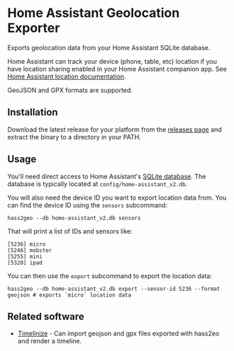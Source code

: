 # Home Assistant Geolocation Exporter

Exports geolocation data from your Home Assistant SQLite database.

Home Assistant can track your device (phone, table, etc) location if you have location sharing enabled in your Home Assistant companion app. See [Home Assistant location documentation](https://companion.home-assistant.io/docs/core/location/).

GeoJSON and GPX formats are supported.

## Installation

Download the latest release for your platform from the [releases page](https://github.com/rubiojr/hass2geo/releases) and extract the binary to a directory in your PATH.

## Usage

You'll need direct access to Home Assistant's [SQLite database](https://www.home-assistant.io/docs/backend/database/). The database is typically located at `config/home-assistant_v2.db`.

You will also need the device ID you want to export location data from. You can find the device ID using the `sensors` subcommand:

```
hass2geo --db home-assistant_v2.db sensors
```

That will print a list of IDs and sensors like:

```
[5236] micro
[5246] mobster
[5255] mini
[5320] ipad
```

You can then use the `export` subcommand to export the location data:

```
hass2geo --db home-assistant_v2.db export --sensor-id 5236 --format geojson # exports `micro` location data
```

## Related software

- [Timelinize](https://github.com/timelinize/timelinize) - Can import geojson and gpx files exported with hass2eo and render a timeline.
